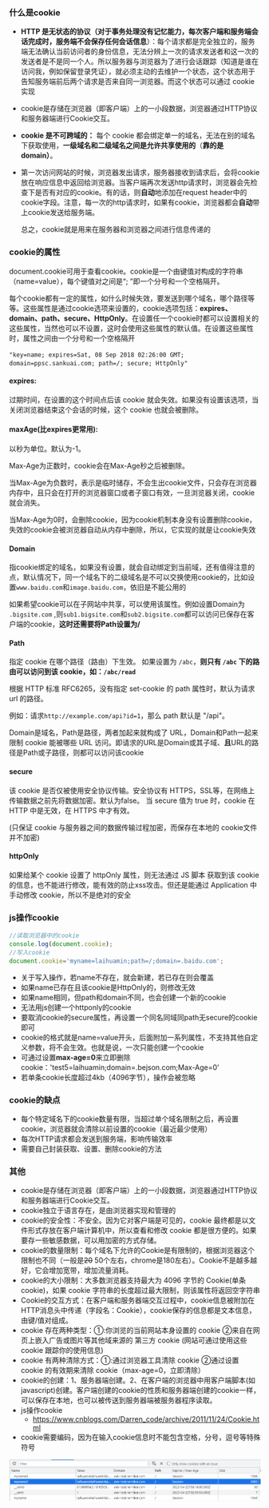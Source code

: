 

### 什么是cookie

- **HTTP 是无状态的协议（对于事务处理没有记忆能力，每次客户端和服务端会话完成时，服务端不会保存任何会话信息**）：每个请求都是完全独立的，服务端无法确认当前访问者的身份信息，无法分辨上一次的请求发送者和这一次的发送者是不是同一个人。所以服务器与浏览器为了进行会话跟踪（知道是谁在访问我，例如保留登录凭证），就必须主动的去维护一个状态，这个状态用于告知服务端前后两个请求是否来自同一浏览器。而这个状态可以通过 cookie 实现

- cookie是存储在浏览器（即客户端）上的一小段数据，浏览器通过HTTP协议和服务器端进行Cookie交互。

- **cookie 是不可跨域的：** 每个 cookie 都会绑定单一的域名，无法在别的域名下获取使用，**一级域名和二级域名之间是允许共享使用的**（**靠的是 domain）**。

- 第一次访问网站的时候，浏览器发出请求，服务器接收到请求后，会将cookie放在响应信息中返回给浏览器。当客户端再次发送http请求时，浏览器会先检查下是否有对应的cookie。有的话，则**自动**地添加在request header中的cookie字段。注意，每一次的http请求时，如果有cookie，浏览器都会**自动**带上cookie发送给服务端。

  总之，cookie就是用来在服务器和浏览器之间进行信息传递的

### cookie的属性

document.cookie可用于查看cookie。cookie是一个由键值对构成的字符串（name=value），每个键值对之间是“; ”即一个分号和一个空格隔开。

每个cookie都有一定的属性，如什么时候失效，要发送到哪个域名，哪个路径等等。这些属性是通过cookie选项来设置的，cookie选项包括：**expires、domain、path、secure、HttpOnly**。在设置任一个cookie时都可以设置相关的这些属性，当然也可以不设置，这时会使用这些属性的默认值。在设置这些属性时，属性之间由一个分号和一个空格隔开

`"key=name; expires=Sat, 08 Sep 2018 02:26:00 GMT; domain=ppsc.sankuai.com; path=/; secure; HttpOnly"`

#### **expires**:

过期时间，在设置的这个时间点后该 cookie 就会失效。如果没有设置该选项，当关闭浏览器结束这个会话的时候，这个 cookie 也就会被删除。

#### **maxAge**(比expires更常用):

以秒为单位。默认为-1。

Max-Age为正数时，cookie会在Max-Age秒之后被删除。

当Max-Age为负数时，表示是临时储存，不会生出cookie文件，只会存在浏览器内存中，且只会在打开的浏览器窗口或者子窗口有效，一旦浏览器关闭，cookie就会消失。

当Max-Age为0时，会删除cookie，因为cookie机制本身没有设置删除cookie，失效的cookie会被浏览器自动从内存中删除，所以，它实现的就是让cookie失效

#### **Domain**

指cookie绑定的域名，如果没有设置，就会自动绑定到当前域，还有值得注意的点，默认情况下，同一个域名下的二级域名是不可以交换使用cookie的，比如设置`www.baidu.com`和`image.baidu.com`，依旧是不能公用的

如果希望cookie可以在子网站中共享，可以使用该属性。例如设置Domain为 `.bigsite.com` ,则`sub1.bigsite.com`和`sub2.bigsite.com`都可以访问已保存在客户端的cookie，**这时还需要将Path设置为/**

#### **Path**

指定 cookie 在哪个路径（路由）下生效。
如果设置为 `/abc`，**则只有 `/abc` 下的路由可以访问到该 cookie，如：`/abc/read`**

根据 HTTP 标准 RFC6265，没有指定 set-cookie 的 path 属性时，默认为请求 url 的路径。

例如：请求`http://example.com/api?id=1`，那么 path 默认是 "/api"。

Domain是域名，Path是路径，两者加起来就构成了 URL，Domain和Path一起来限制 cookie 能被哪些 URL 访问。即请求的URL是Domain或其子域、**且**URL的路径是Path或子路径，则都可以访问该cookie

#### **secure**

该 cookie 是否仅被使用安全协议传输。安全协议有 HTTPS，SSL等，在网络上传输数据之前先将数据加密。默认为false。
当 secure 值为 true 时，cookie 在 HTTP 中是无效，在 HTTPS 中才有效。

(只保证 cookie 与服务器之间的数据传输过程加密，而保存在本地的 cookie文件并不加密)

#### **httpOnly**

如果给某个 cookie 设置了 httpOnly 属性，则无法通过 JS 脚本 获取到该 cookie 的信息，也不能进行修改，能有效的防止xss攻击。但还是能通过 Application 中手动修改 cookie，所以不是绝对的安全

### js操作cookie

```js
//读取浏览器中的cookie
console.log(document.cookie);
//写入cookie
document.cookie='myname=laihuamin;path=/;domain=.baidu.com';
```

- 关于写入操作，若name不存在，就会新建，若已存在则会覆盖
- 如果name已存在且该cookie是HttpOnly的，则修改无效
- 如果name相同，但path和domain不同，也会创建一个新的cookie
- 无法用js创建一个httponly的cookie
- 要取消cookie的secure属性，再设置一个同名同域同path无secure的cookie即可
- cookie的格式就是name=value开头，后面附加一系列属性，不支持其他自定义参数，将不会生效。也就是说，一次只能创建一个cookie
- 可通过设置**max-age=0**来立即删除cookie：'test5=laihuamin;domain=.bejson.com;Max-Age=0'
- 若单条cookie长度超过4kb（4096字节），操作会被忽略

### cookie的缺点

- 每个特定域名下的cookie数量有限，当超过单个域名限制之后，再设置cookie，浏览器就会清除以前设置的cookie（最近最少使用）
- 每次HTTP请求都会发送到服务端，影响传输效率
- 需要自己封装获取、设置、删除cookie的方法

### 其他

- cookie是存储在浏览器（即客户端）上的一小段数据，浏览器通过HTTP协议和服务器端进行Cookie交互。
- cookie独立于语言存在，是由浏览器实现和管理的
- cookie的安全性：不安全。因为它对客户端是可见的，cookie 最终都是以文件形式存放在客户端计算机中，所以查看和修改 cookie 都是很方便的。如果要存一些敏感数据，可以用加密的方式存储。
- cookie的数量限制：每个域名下允许的Cookie是有限制的，根据浏览器这个限制也不同（一般是~~20~~ 50个左右，chrome是180左右）。Cookie不是越多越好，它会增加宽带，增加流量消耗。
- cookie的大小限制：大多数浏览器支持最大为 4096 字节的 Cookie(单条cookie)，如果 cookie 字符串的长度超过最大限制，则该属性将返回空字符串
- Cookie的交互方式：在客户端和服务器端交互过程中，cookie信息被附加在HTTP消息头中传递（字段名：Cookie），cookie保存的信息都是文本信息，由键/值对组成。
- cookie 存在两种类型：①:你浏览的当前网站本身设置的 cookie ②来自在网页上嵌入广告或图片等其他域来源的 第三方 cookie (网站可通过使用这些 cookie 跟踪你的使用信息)
- cookie 有两种清除方式：①:通过浏览器工具清除 cookie  ②通过设置 cookie 的有效期来清除 cookie（max-age=0，立即清除）
- cookie的创建：1、服务器端创建。2、在客户端的浏览器中用客户端脚本(如javascript)创建。客户端创建的cookie的性质和服务器端创建的cookie一样，可以保存在本地，也可以被传送到服务器端被服务器程序读取。
- js操作cookie
  - https://www.cnblogs.com/Darren_code/archive/2011/11/24/Cookie.html
- cookie需要编码，因为在输入cookie信息时不能包含空格，分号，逗号等特殊符号

![image-20220422105046050](assets/image-20220422105046050.png)